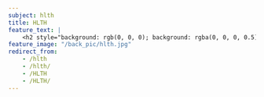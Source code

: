 ```yaml
---
subject: hlth
title: HLTH
feature_text: |
    <h2 style="background: rgb(0, 0, 0); background: rgba(0, 0, 0, 0.5); color: #f1f1f1; padding: 10px;">HLTH</h2>
feature_image: "/back_pic/hlth.jpg"
redirect_from:
    - /hlth
    - /hlth/
    - /HLTH
    - /HLTH/
---
```

